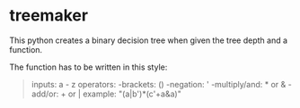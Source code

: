 # treemaker

This  python creates a binary decision tree when given the tree depth and a function.

The function has to be written in this style:

> inputs: a - z
  operators:
    -brackets: ()
    -negation: '
    -multiply/and: * or &
    -add/or: + or |
  example: "(a|b')*(c'+a&a)"
